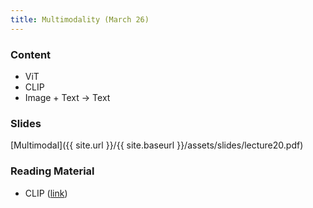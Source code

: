 ```yaml
---
title: Multimodality (March 26)
---
```


### Content

* ViT
* CLIP
* Image + Text -> Text

### Slides
[Multimodal]({{ site.url }}/{{ site.baseurl }}/assets/slides/lecture20.pdf)

### Reading Material 

- CLIP ([link](https://amaarora.github.io/posts/2023-03-06_Understanding_CLIP.html))



